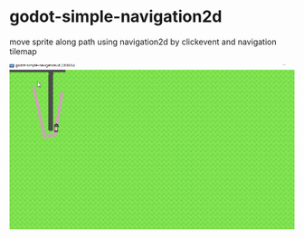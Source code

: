 # godot-simple-navigation2d
move sprite along path using navigation2d by clickevent and navigation tilemap

![Alt text](/screenshots/snapshot.gif?raw=true)